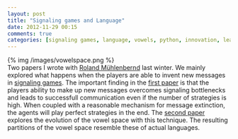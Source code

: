 ```yaml
---
layout: post
title: "Signaling games and Language"
date: 2012-11-29 00:15
comments: true
categories: [signaling games, language, vowels, python, innovation, learning, evolution]
---
```

{% img /images/vowelspace.png %}  
Two papers I wrote with <a href="http://www.sfs.uni-tuebingen.de/~roland/index.html">Roland Mühlenbernd</a> last winter. We mainly explored what happens when the players are able to invent new messages in <a href="http://en.wikipedia.org/wiki/Signaling_game">signaling games</a>. 
The important finding in the <a href="ForceOfInnovation.pdf">first paper</a> is that the players ability to make up new messages overcomes signaling bottlenecks and leads to successfull communication even if the number of strategies is high. When coupled with a reasonable mechanism for message extinction, the agents will play perfect strategies in the end. 
The <a href="Innovation_Evolution.pdf">second paper</a> explores the evolution of the vowel space with this technique. The resulting partitions of the vowel space resemble these of actual languages.   
